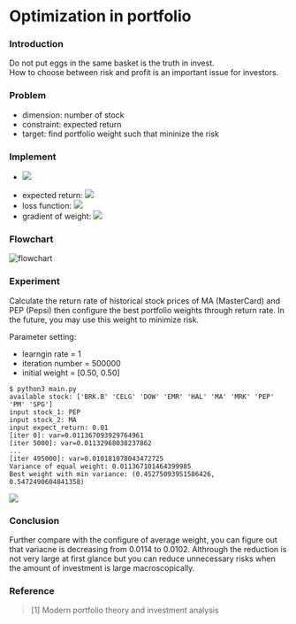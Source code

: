 # Optimization in portfolio

### Introduction
Do not put eggs in the same basket is the truth in invest.<br>
How to choose between risk and profit is an important issue for investors.

### Problem
* dimension: number of stock
* constraint: expected return
* target: find portfolio weight such that mininize the risk

### Implement

- <img src="https://latex.codecogs.com/gif.latex?E(x)" /> 


* expected return: ![](https://i.imgur.com/vB9RAh8.png)
* loss function: ![](https://i.imgur.com/qww1DCY.png)
* gradient of weight: ![](https://i.imgur.com/vLBjiXM.png)

### Flowchart
![flowchart](https://i.imgur.com/1Bx2utG.jpg)

### Experiment
Calculate the return rate of historical stock prices of MA (MasterCard) and PEP (Pepsi) then configure the best portfolio weights through return rate. In the future, you may use this weight to minimize risk. 

Parameter setting: 
* learngin rate = 1
* iteration number = 500000
* initial weight = [0.50, 0.50]
```
$ python3 main.py
available stock: ['BRK.B' 'CELG' 'DOW' 'EMR' 'HAL' 'MA' 'MRK' 'PEP' 'PM' 'SPG']
input stock_1: PEP
input stock_2: MA
input expect_return: 0.01
[iter 0]: var=0.011367093929764961
[iter 5000]: var=0.01132968038237862
...
[iter 495000]: var=0.010181078043472725
Variance of equal weight: 0.011367101464399985
Best weight with min variance: (0.45275093951586426, 0.5472490604841358)
```
![](https://i.imgur.com/wvIWcQa.png)

### Conclusion
Further compare with the configure of average weight, you can figure out that variacne is decreasing from 0.0114 to 0.0102. Althrough the reduction is not very large at first glance but you can reduce unnecessary risks when the amount of investment is large macroscopically.

### Reference
> [1] Modern portfolio theory and investment analysis
